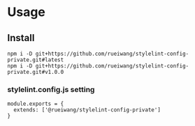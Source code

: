 # Usage
## Install

```
npm i -D git+https://github.com/rueiwang/stylelint-config-private.git#latest
npm i -D git+https://github.com/rueiwang/stylelint-config-private.git#v1.0.0
```

### stylelint.config.js setting
```
module.exports = {
  extends: ['@rueiwang/stylelint-config-private']
}
```
